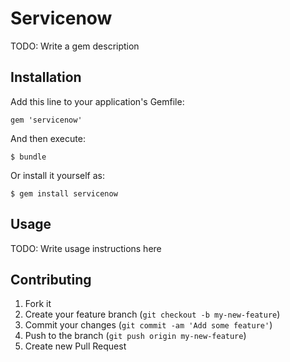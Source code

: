 # Servicenow

TODO: Write a gem description

## Installation

Add this line to your application's Gemfile:

    gem 'servicenow'

And then execute:

    $ bundle

Or install it yourself as:

    $ gem install servicenow

## Usage

TODO: Write usage instructions here

## Contributing

1. Fork it
2. Create your feature branch (`git checkout -b my-new-feature`)
3. Commit your changes (`git commit -am 'Add some feature'`)
4. Push to the branch (`git push origin my-new-feature`)
5. Create new Pull Request
